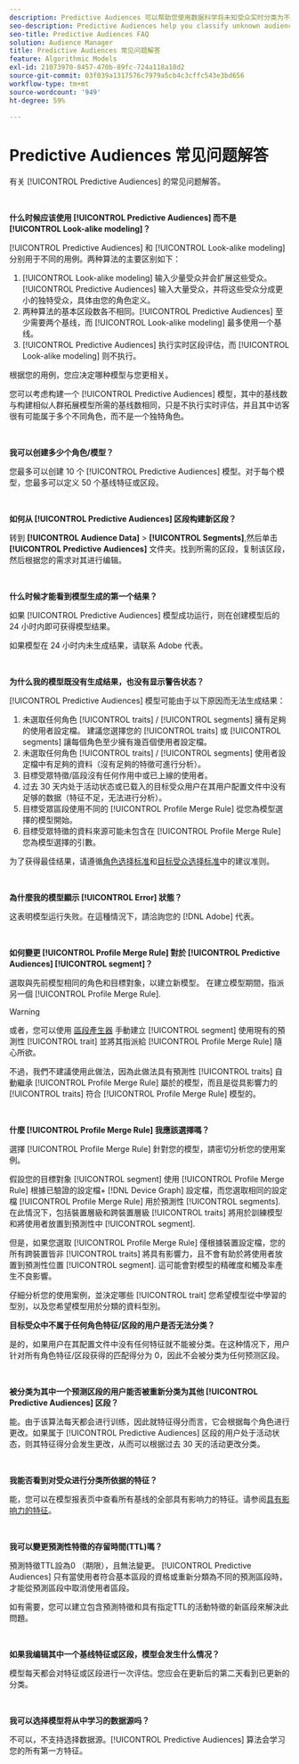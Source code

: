 ```yaml
---
description: Predictive Audiences 可以帮助您使用数据科学将未知受众实时分类为不同的角色。
seo-description: Predictive Audiences help you classify unknown audiences into distinct personas in real-time, using data science.
seo-title: Predictive Audiences FAQ
solution: Audience Manager
title: Predictive Audiences 常见问题解答
feature: Algorithmic Models
exl-id: 21073970-8457-470b-89fc-724a118a18d2
source-git-commit: 03f039a1317576c7979a5cb4c3cffc543e3bd656
workflow-type: tm+mt
source-wordcount: '949'
ht-degree: 59%

---
```


# Predictive Audiences 常见问题解答

有关 [!UICONTROL Predictive Audiences] 的常见问题解答。

 

**什么时候应该使用 [!UICONTROL Predictive Audiences] 而不是 [!UICONTROL Look-alike modeling]？**

[!UICONTROL Predictive Audiences] 和 [!UICONTROL Look-alike modeling] 分别用于不同的用例。两种算法的主要区别如下：

1. [!UICONTROL Look-alike modeling] 输入少量受众并会扩展这些受众。[!UICONTROL Predictive Audiences] 输入大量受众，并将这些受众分成更小的独特受众，具体由您的角色定义。
1. 两种算法的基本区段数各不相同。[!UICONTROL Predictive Audiences] 至少需要两个基线，而 [!UICONTROL Look-alike modeling] 最多使用一个基线。
1. [!UICONTROL Predictive Audiences] 执行实时区段评估，而 [!UICONTROL Look-alike modeling] 则不执行。

根据您的用例，您应决定哪种模型与您更相关。

您可以考虑构建一个 [!UICONTROL Predictive Audiences] 模型，其中的基线数与构建相似人群拓展模型所需的基线数相同，只是不执行实时评估，并且其中访客很有可能属于多个不同角色，而不是一个独特角色。

 

**我可以创建多少个角色/模型？**

您最多可以创建 10 个 [!UICONTROL Predictive Audiences] 模型。对于每个模型，您最多可以定义 50 个基线特征或区段。

 

**如何从 [!UICONTROL Predictive Audiences] 区段构建新区段？**

转到 **[!UICONTROL Audience Data]** > **[!UICONTROL Segments]**,然后单击 **[!UICONTROL Predictive Audiences]** 文件夹。找到所需的区段，复制该区段，然后根据您的需求对其进行编辑。

 

**什么时候才能看到模型生成的第一个结果？**

如果 [!UICONTROL Predictive Audiences] 模型成功运行，则在创建模型后的 24 小时内即可获得模型结果。

如果模型在 24 小时内未生成结果，请联系 Adobe 代表。

 

**为什么我的模型既没有生成结果，也没有显示警告状态？**

[!UICONTROL Predictive Audiences] 模型可能由于以下原因而无法生成结果：

1. 未選取任何角色 [!UICONTROL traits] / [!UICONTROL segments] 擁有足夠的使用者設定檔。 建議您選擇您的 [!UICONTROL traits] 或 [!UICONTROL segments] 讓每個角色至少擁有幾百個使用者設定檔。
1. 未選取任何角色 [!UICONTROL traits] / [!UICONTROL segments] 使用者設定檔中有足夠的資料（沒有足夠的特徵可進行分析）。
1. 目標受眾特徵/區段沒有任何作用中或已上線的使用者。
1. 过去 30 天内处于活动状态或已载入的目标受众用户在其用户配置文件中没有足够的数据（特征不足，无法进行分析）。
1. 目標受眾區段使用不同的 [!UICONTROL Profile Merge Rule] 從您為模型選擇的模型開始。
1. 目標受眾特徵的資料來源可能未包含在 [!UICONTROL Profile Merge Rule] 您為模型選擇的引數。

为了获得最佳结果，请遵循[角色选择标准](../features/algorithmic-models/predictive-audiences.md#selection-personas)和[目标受众选择标准](../features/algorithmic-models/predictive-audiences.md#selection-audience)中的建议准则。

 

**為什麼我的模型顯示 [!UICONTROL Error] 狀態？**

这表明模型运行失败。在這種情況下，請洽詢您的 [!DNL Adobe] 代表。

 

**如何變更 [!UICONTROL Profile Merge Rule] 對於 [!UICONTROL Predictive Audiences] [!UICONTROL segment]？**

選取與先前模型相同的角色和目標對象，以建立新模型。 在建立模型期間，指派另一個 [!UICONTROL Profile Merge Rule].

>[!WARNING]
> 或者，您可以使用 [區段產生器](../features/segments/segment-builder.md) 手動建立 [!UICONTROL segment] 使用現有的預測性 [!UICONTROL trait] 並將其指派給 [!UICONTROL Profile Merge Rule] 隨心所欲。
> 
> 不過，我們不建議使用此做法，因為此做法具有預測性 [!UICONTROL traits] 自動繼承 [!UICONTROL Profile Merge Rule] 屬於的模型，而且是從具影響力的 [!UICONTROL traits] 符合 [!UICONTROL Profile Merge Rule] 模型的。

 

**什麼 [!UICONTROL Profile Merge Rule] 我應該選擇嗎？**

選擇 [!UICONTROL Profile Merge Rule] 針對您的模型，請密切分析您的使用案例。

假設您的目標對象 [!UICONTROL segment] 使用 [!UICONTROL Profile Merge Rule] 根據已驗證的設定檔+ [!DNL Device Graph] 設定檔，而您選取相同的設定檔 [!UICONTROL Profile Merge Rule] 用於預測性 [!UICONTROL segments]. 在此情況下，包括裝置層級和跨裝置層級 [!UICONTROL traits] 將用於訓練模型和將使用者放置到預測性中 [!UICONTROL segment].

但是，如果您選取 [!UICONTROL Profile Merge Rule] 僅根據裝置設定檔，您的所有跨裝置皆非 [!UICONTROL traits] 將具有影響力，且不會有助於將使用者放置到預測性位置 [!UICONTROL segment]. 這可能會對模型的精確度和觸及率產生不良影響。

仔細分析您的使用案例，並決定哪些 [!UICONTROL trait] 您希望模型從中學習的型別，以及您希望模型用於分類的資料型別。

**目标受众中不属于任何角色特征/区段的用户是否无法分类？**

是的，如果用户在其配置文件中没有任何特征就不能被分类。在这种情况下，用户针对所有角色特征/区段获得的匹配得分为 0，因此不会被分类为任何预测区段。

 

**被分类为其中一个预测区段的用户能否被重新分类为其他 [!UICONTROL Predictive Audiences] 区段？**

能。由于该算法每天都会进行训练，因此就特征得分而言，它会根据每个角色进行更改。如果属于 [!UICONTROL Predictive Audiences] 区段的用户处于活动状态，则其特征得分会发生更改，从而可以根据过去 30 天的活动更改分类。

 

**我能否看到对受众进行分类所依据的特征？**

能，您可以在模型报表页中查看所有基线的全部具有影响力的特征。请参阅[具有影响力的特征](../features/algorithmic-models/predictive-audiences-reporting.md#influential-traits)。

 

**我可以變更預測性特徵的存留時間(TTL)嗎？**

預測特徵TTL設為0 （期限），且無法變更。 [!UICONTROL Predictive Audiences] 只有當使用者符合基本區段的資格或重新分類為不同的預測區段時，才能從預測區段中取消使用者區段。

如有需要，您可以建立包含預測特徵和具有指定TTL的活動特徵的新區段來解決此問題。

 


**如果我编辑其中一个基线特征或区段，模型会发生什么情况？**

模型每天都会对特征或区段进行一次评估。您应会在更新后的第二天看到已更新的分类。

 

**我可以选择模型将从中学习的数据源吗？**

不可以，不支持选择数据源。[!UICONTROL Predictive Audiences] 算法会学习您的所有第一方特征。
